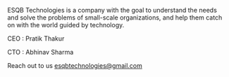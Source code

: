 ESQB Technologies is a company with the goal to understand the needs and solve the problems of small-scale organizations, and help them catch on with the world guided by technology.

CEO : Pratik Thakur

CTO : Abhinav Sharma

Reach out to us esqbtechnologies@gmail.com
